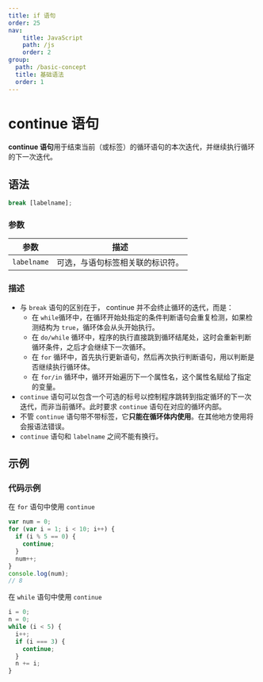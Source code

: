 ```yaml
---
title: if 语句
order: 25
nav:
    title: JavaScript
    path: /js
    order: 2
group:
  path: /basic-concept
  title: 基础语法
  order: 1
---
```


# continue 语句

**continue 语句**用于结束当前（或标签）的循环语句的本次迭代，并继续执行循环的下一次迭代。

## 语法

```js
break [labelname];
```

### 参数

| 参数        | 描述                             |
| ----------- | -------------------------------- |
| `labelname` | 可选，与语句标签相关联的标识符。 |

### 描述

- 与 `break` 语句的区别在于， continue 并不会终止循环的迭代，而是：
  - 在 `while`循环中，在循环开始处指定的条件判断语句会重复检测，如果检测结构为 `true`，循环体会从头开始执行。
  - 在 `do/while` 循环中，程序的执行直接跳到循环结尾处，这时会重新判断循环条件，之后才会继续下一次循环。
  - 在 `for` 循环中，首先执行更新语句，然后再次执行判断语句，用以判断是否继续执行循环体。
  - 在 `for/in` 循环中，循环开始遍历下一个属性名，这个属性名赋给了指定的变量。
- `continue` 语句可以包含一个可选的标号以控制程序跳转到指定循环的下一次迭代，而非当前循环。此时要求 `continue` 语句在对应的循环内部。
- 不管 `continue` 语句带不带标签，它**只能在循环体内使用**。在其他地方使用将会报语法错误。
- `continue` 语句和 `labelname` 之间不能有换行。

## 示例

### 代码示例

在 `for` 语句中使用 `continue`

```js
var num = 0;
for (var i = 1; i < 10; i++) {
  if (i % 5 == 0) {
    continue;
  }
  num++;
}
console.log(num);
// 8
```

在 `while` 语句中使用 `continue`

```js
i = 0;
n = 0;
while (i < 5) {
  i++;
  if (i === 3) {
    continue;
  }
  n += i;
}
```
